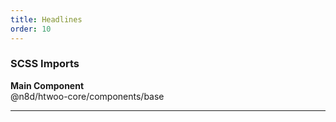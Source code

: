 ```yaml
---
title: Headlines
order: 10
---
```


### SCSS Imports

**Main Component**\
@n8d/htwoo-core/components/base

***